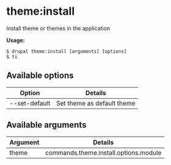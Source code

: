 # theme:install
Install theme or themes in the application

**Usage:**
```
$ drupal theme:install [arguments] [options] 
$ ti  
```

## Available options
Option | Details
-------|-------------
--set-default | Set theme as default theme

## Available arguments
Argument | Details
---------|-------------
theme | commands.theme.install.options.module
